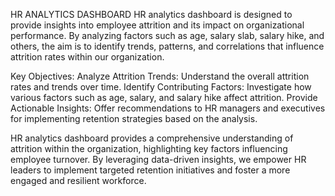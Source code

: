 HR ANALYTICS DASHBOARD
HR analytics dashboard is designed to provide insights into employee attrition and its impact on organizational performance. By analyzing factors such as age, salary slab, salary hike, and others, the aim is to identify trends, patterns, and correlations that influence attrition rates within our organization. 

Key Objectives:
Analyze Attrition Trends: Understand the overall attrition rates and trends over time.
Identify Contributing Factors: Investigate how various factors such as age, salary, and salary hike affect attrition.
Provide Actionable Insights: Offer recommendations to HR managers and executives for implementing retention strategies based on the analysis.

HR analytics dashboard provides a comprehensive understanding of attrition within the organization, highlighting key factors influencing employee turnover. By leveraging data-driven insights, we empower HR leaders to implement targeted retention initiatives and foster a more engaged and resilient workforce.
